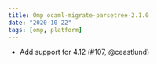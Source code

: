 ```yaml
---
title: Omp ocaml-migrate-parsetree-2.1.0
date: "2020-10-22"
tags: [omp, platform]
---
```


- Add support for 4.12 (#107, @ceastlund)
